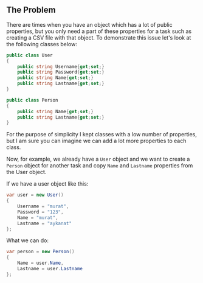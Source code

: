 ## The Problem
There are times when you have an object which has a lot of public properties, but you only need a part of these properties for a task such as creating a CSV file with that object. To demonstrate this issue let's look at the following classes below:

```csharp
public class User
{
    public string Username{get;set;}
    public string Password{get;set;}
    public string Name{get;set;}
    public string Lastname{get;set;}
}

public class Person
{
    public string Name{get;set;}
    public string Lastname{get;set;}
}
```

For the purpose of simplicity I kept classes with a low number of properties, but I am sure you can imagine we can add a lot more properties to each class.

Now, for example, we already have a `User` object and we want to create a `Person` object for another task and copy `Name` and `Lastname` properties from the User object.

If we have a user object like this:

```csharp
var user = new User()
{
    Username = "murat",
    Password = "123",
    Name = "murat",
    Lastname = "aykanat"
};
```

What we can do:

```csharp
var person = new Person()
{
    Name = user.Name,
    Lastname = user.Lastname
};
```



